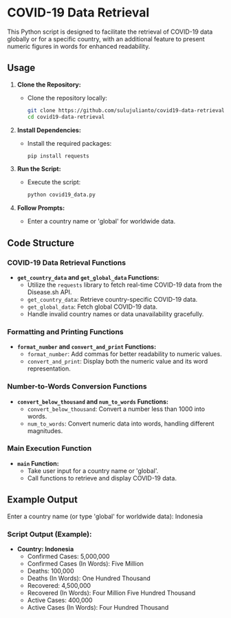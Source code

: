 # COVID-19 Data Retrieval

This Python script is designed to facilitate the retrieval of COVID-19 data globally or for a specific country, with an additional feature to present numeric figures in words for enhanced readability.

## Usage

1. **Clone the Repository:**
   - Clone the repository locally:
     ```bash
     git clone https://github.com/sulujulianto/covid19-data-retrieval.git
     cd covid19-data-retrieval
     ```

2. **Install Dependencies:**
   - Install the required packages:
     ```bash
     pip install requests
     ```

3. **Run the Script:**
   - Execute the script:
     ```bash
     python covid19_data.py
     ```

4. **Follow Prompts:**
   - Enter a country name or 'global' for worldwide data.

## Code Structure

### COVID-19 Data Retrieval Functions

- **`get_country_data` and `get_global_data` Functions:**
   - Utilize the `requests` library to fetch real-time COVID-19 data from the Disease.sh API.
   - `get_country_data`: Retrieve country-specific COVID-19 data.
   - `get_global_data`: Fetch global COVID-19 data.
   - Handle invalid country names or data unavailability gracefully.

### Formatting and Printing Functions

- **`format_number` and `convert_and_print` Functions:**
   - `format_number`: Add commas for better readability to numeric values.
   - `convert_and_print`: Display both the numeric value and its word representation.

### Number-to-Words Conversion Functions

- **`convert_below_thousand` and `num_to_words` Functions:**
   - `convert_below_thousand`: Convert a number less than 1000 into words.
   - `num_to_words`: Convert numeric data into words, handling different magnitudes.

### Main Execution Function

- **`main` Function:**
   - Take user input for a country name or 'global'.
   - Call functions to retrieve and display COVID-19 data.

## Example Output

Enter a country name (or type 'global' for worldwide data): Indonesia

### Script Output (Example):
- **Country: Indonesia**
  - Confirmed Cases: 5,000,000
  - Confirmed Cases (In Words): Five Million
  - Deaths: 100,000
  - Deaths (In Words): One Hundred Thousand
  - Recovered: 4,500,000
  - Recovered (In Words): Four Million Five Hundred Thousand
  - Active Cases: 400,000
  - Active Cases (In Words): Four Hundred Thousand

